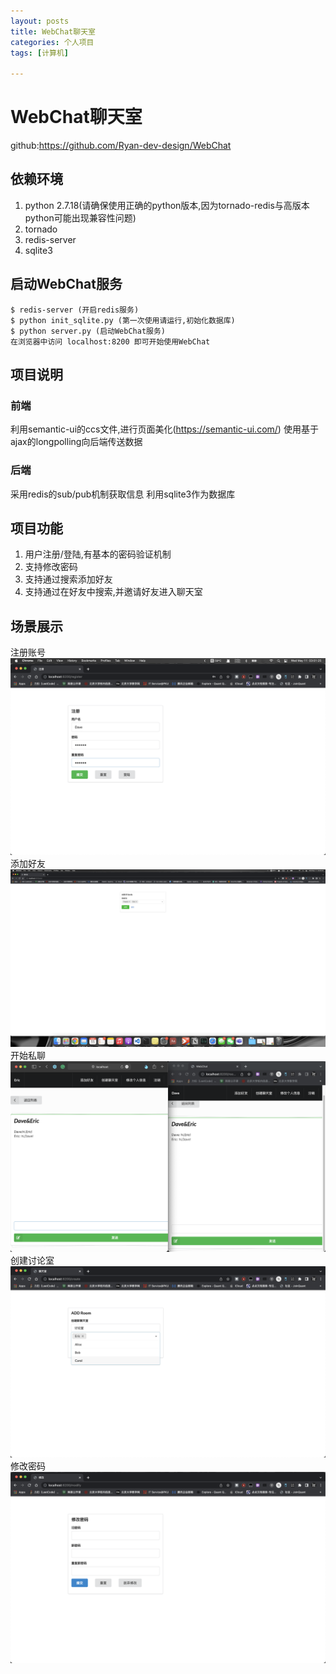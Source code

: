 ```yaml
---
layout: posts
title: WebChat聊天室
categories: 个人项目
tags: [计算机]

---
```

# WebChat聊天室

github:https://github.com/Ryan-dev-design/WebChat
## 依赖环境

1. python 2.7.18(请确保使用正确的python版本,因为tornado-redis与高版本python可能出现兼容性问题)
2. tornado
3. redis-server
4. sqlite3

## 启动WebChat服务

```
$ redis-server (开启redis服务)
$ python init_sqlite.py (第一次使用请运行,初始化数据库)
$ python server.py (启动WebChat服务)
在浏览器中访问 localhost:8200 即可开始使用WebChat
```
## 项目说明

### 前端

利用semantic-ui的ccs文件,进行页面美化(https://semantic-ui.com/)
使用基于ajax的longpolling向后端传送数据

### 后端

采用redis的sub/pub机制获取信息
利用sqlite3作为数据库

## 项目功能

1. 用户注册/登陆,有基本的密码验证机制
2. 支持修改密码
3. 支持通过搜索添加好友
4. 支持通过在好友中搜索,并邀请好友进入聊天室

## 场景展示
注册账号
![alt 注册](https://raw.githubusercontent.com/Ryan-dev-design/WebChat/master/pic/Screen%20Shot%202022-05-11%20at%2003.01.25%20(2).png)
添加好友
![alt 添加好友](https://raw.githubusercontent.com/Ryan-dev-design/WebChat/master/pic/Screen%20Shot%202022-05-11%20at%2003.05.50.png)
开始私聊
![alt 私聊](https://raw.githubusercontent.com/Ryan-dev-design/WebChat/master/pic/Screen%20Shot%202022-05-11%20at%2003.22.54.png)
创建讨论室
![alt 讨论室](https://raw.githubusercontent.com/Ryan-dev-design/WebChat/master/pic/Screen%20Shot%202022-05-11%20at%2003.23.33.png)
修改密码
![alt 修改密码](https://raw.githubusercontent.com/Ryan-dev-design/WebChat/master/pic/Screen%20Shot%202022-05-11%20at%2003.24.31.png)